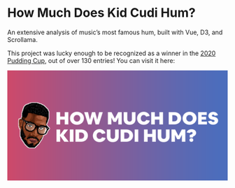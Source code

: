# How Much Does Kid Cudi Hum?

An extensive analysis of music’s most famous hum, built with Vue, D3, and Scrollama. 

This project was lucky enough to be recognized as a winner in the [2020 Pudding Cup](https://pudding.cool/process/pudding-cup-2020/), out of over 130 entries! You can visit it here:

[![Header](./src/assets/twit.png)](https://connorrothschild.github.io/cudi-hums/)


